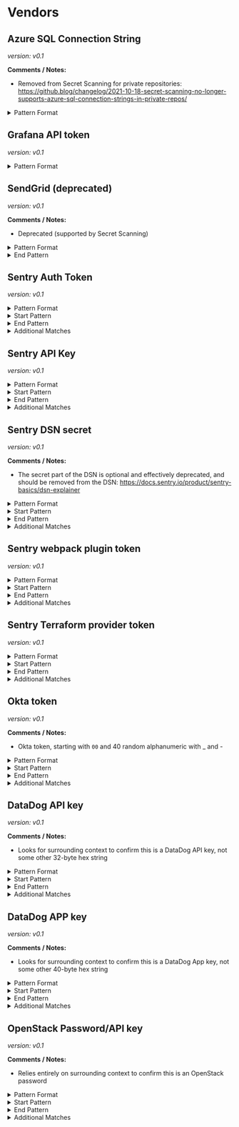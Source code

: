 <!-- WARNING: This README is generated automatically
-->

<!-- markdownlint-disable no-inline-html -->

# Vendors

## Azure SQL Connection String



_version: v0.1_

**Comments / Notes:**


- Removed from Secret Scanning for private repositories: https://github.blog/changelog/2021-10-18-secret-scanning-no-longer-supports-azure-sql-connection-strings-in-private-repos/
  

<details>
<summary>Pattern Format</summary>

```regex
(?i)[a-z][a-z0-9-]+\.database(?:\.secure)?\.(?:(?:windows|usgovcloudapi)\.net|chinacloudapi\.cn|cloudapi\.de)
```

</details>



## Grafana API token



_version: v0.1_



<details>
<summary>Pattern Format</summary>

```regex
eyJrIjoi[A-Za-z0-9_=-]{42}
```

</details>



## SendGrid (deprecated)



_version: v0.1_

**Comments / Notes:**


- Deprecated (supported by Secret Scanning)
  

<details>
<summary>Pattern Format</summary>

```regex
SG\.[a-zA-Z0-9-]{5,}\.[a-zA-Z0-9-]{5,}
```

</details>

<details>
<summary>End Pattern</summary>

```regex
\z|[^a-zA-Z0-9-]
```

</details>

## Sentry Auth Token



_version: v0.1_



<details>
<summary>Pattern Format</summary>

```regex
[a-fA-F0-9]{64}
```

</details>

<details>
<summary>Start Pattern</summary>

```regex
(?:\A|[\r\n])(?:\[auth\][^[]*\ntoken=|(?:export )?SENTRY_AUTH_TOKEN=|sentry-cli [^\r\n]*--auth-token |auth\.token=)
```

</details><details>
<summary>End Pattern</summary>

```regex
\z|\s
```

</details>

<details>
<summary>Additional Matches</summary>

Add these additional matches to the [Secret Scanning Custom Pattern](https://docs.github.com/en/enterprise-cloud@latest/code-security/secret-scanning/defining-custom-patterns-for-secret-scanning#example-of-a-custom-pattern-specified-using-additional-requirements).



- Match:

  ```regex
  \d\D|\D\d
  ```

</details>

## Sentry API Key



_version: v0.1_



<details>
<summary>Pattern Format</summary>

```regex
[a-fA-F0-9]{32}
```

</details>

<details>
<summary>Start Pattern</summary>

```regex
(?:\A|[\r\n])(?:\[auth\][^[]*\napi_key=|(?:export )?SENTRY_API_KEY=|sentry-cli [^\r\n]*--api-key |auth\.api_key=)
```

</details><details>
<summary>End Pattern</summary>

```regex
\z|\s
```

</details>

<details>
<summary>Additional Matches</summary>

Add these additional matches to the [Secret Scanning Custom Pattern](https://docs.github.com/en/enterprise-cloud@latest/code-security/secret-scanning/defining-custom-patterns-for-secret-scanning#example-of-a-custom-pattern-specified-using-additional-requirements).



- Match:

  ```regex
  \d\D|\D\d
  ```

</details>

## Sentry DSN secret



_version: v0.1_

**Comments / Notes:**


- The secret part of the DSN is optional and effectively deprecated, and should be removed from the DSN: https://docs.sentry.io/product/sentry-basics/dsn-explainer
  

<details>
<summary>Pattern Format</summary>

```regex
[a-fA-F0-9]{32}
```

</details>

<details>
<summary>Start Pattern</summary>

```regex
https://[a-fA-F0-9]{32}:
```

</details><details>
<summary>End Pattern</summary>

```regex
@([a-z0-9-.]+\.)?sentry\.io(?:/[^?#]*)?/\d+
```

</details>

<details>
<summary>Additional Matches</summary>

Add these additional matches to the [Secret Scanning Custom Pattern](https://docs.github.com/en/enterprise-cloud@latest/code-security/secret-scanning/defining-custom-patterns-for-secret-scanning#example-of-a-custom-pattern-specified-using-additional-requirements).



- Match:

  ```regex
  \d\D|\D\d
  ```

</details>

## Sentry webpack plugin token



_version: v0.1_



<details>
<summary>Pattern Format</summary>

```regex
(?:[a-fA-F0-9]{32}|[a-fA-F0-9]{64})
```

</details>

<details>
<summary>Start Pattern</summary>

```regex
new SentryPlugin\(\s*\{[^}]*[,\n \t]apiKey:\s*['"]
```

</details><details>
<summary>End Pattern</summary>

```regex
['"]
```

</details>

<details>
<summary>Additional Matches</summary>

Add these additional matches to the [Secret Scanning Custom Pattern](https://docs.github.com/en/enterprise-cloud@latest/code-security/secret-scanning/defining-custom-patterns-for-secret-scanning#example-of-a-custom-pattern-specified-using-additional-requirements).



- Match:

  ```regex
  \d\D|\D\d
  ```

</details>

## Sentry Terraform provider token



_version: v0.1_



<details>
<summary>Pattern Format</summary>

```regex
[a-fA-F0-9]{64}
```

</details>

<details>
<summary>Start Pattern</summary>

```regex
(?:\A|[\r\n])provider "sentry" {[^}]*[\n \t]token\s*=\s*['"]
```

</details><details>
<summary>End Pattern</summary>

```regex
['"]
```

</details>

<details>
<summary>Additional Matches</summary>

Add these additional matches to the [Secret Scanning Custom Pattern](https://docs.github.com/en/enterprise-cloud@latest/code-security/secret-scanning/defining-custom-patterns-for-secret-scanning#example-of-a-custom-pattern-specified-using-additional-requirements).



- Match:

  ```regex
  \d\D|\D\d
  ```

</details>

## Okta token



_version: v0.1_

**Comments / Notes:**


- Okta token, starting with `00` and 40 random alphanumeric with _ and -
  

<details>
<summary>Pattern Format</summary>

```regex
(0{2}[0-9A-Za-z_-]{40})
```

</details>

<details>
<summary>Start Pattern</summary>

```regex
(\A|[^0-9A-Za-z_+/-])
```

</details><details>
<summary>End Pattern</summary>

```regex
(\z|[^0-9A-Za-z_+/=-])
```

</details>

<details>
<summary>Additional Matches</summary>

Add these additional matches to the [Secret Scanning Custom Pattern](https://docs.github.com/en/enterprise-cloud@latest/code-security/secret-scanning/defining-custom-patterns-for-secret-scanning#example-of-a-custom-pattern-specified-using-additional-requirements).


- Not Match:

  ```regex
  [0-9A-Fa-f-]{30}
  ```
- Not Match:

  ```regex
  [a-zA-Z_-]{30}
  ```
- Not Match:

  ```regex
  ^\d+(\.\d+)?e[+-]?\d+$
  ```
- Not Match:

  ```regex
  [\d_]{30}
  ```

</details>

## DataDog API key



_version: v0.1_

**Comments / Notes:**


- Looks for surrounding context to confirm this is a DataDog API key, not some other 32-byte hex string
  

<details>
<summary>Pattern Format</summary>

```regex
[a-f0-9]{32}
```

</details>

<details>
<summary>Start Pattern</summary>

```regex
(\A|\b)(((?i)(DD|DATADOG)_API_KEY)['"]?\s*(value)?[=:,]\s*['"]?|new DataDogWinston\({[^}]*apiKey:\s*'|terraformer import datadog [^\n]*--api-key=|provider "datadog" {[^}]*api_key\s*=\s*")
```

</details><details>
<summary>End Pattern</summary>

```regex
\z|\b
```

</details>

<details>
<summary>Additional Matches</summary>

Add these additional matches to the [Secret Scanning Custom Pattern](https://docs.github.com/en/enterprise-cloud@latest/code-security/secret-scanning/defining-custom-patterns-for-secret-scanning#example-of-a-custom-pattern-specified-using-additional-requirements).


- Not Match:

  ```regex
  ^0+$
  ```
- Not Match:

  ```regex
  ^1+$
  ```
- Not Match:

  ```regex
  ^ef8d5de700e7989468166c40fc8a0ccd$
  ```
- Not Match:

  ```regex
  ^(a0b1c2d3e4f5a6b7c8d9e0f1a2b3c4d5|1234567890abcdef1234567890abcdef)$
  ```

</details>

## DataDog APP key



_version: v0.1_

**Comments / Notes:**


- Looks for surrounding context to confirm this is a DataDog App key, not some other 40-byte hex string
  

<details>
<summary>Pattern Format</summary>

```regex
[a-f0-9]{40}
```

</details>

<details>
<summary>Start Pattern</summary>

```regex
(\A|\b)(((?i)(DD|DATADOG)_APP(LICATION)?_KEY)['"]?\s*(value)?[=:,]\s*['"]?|new DataDogWinston\({[^}]*apiKey:\s*'|terraformer import datadog [^\n]*--api-key=|provider "datadog" {[^}]*api_key\s*=\s*")
```

</details><details>
<summary>End Pattern</summary>

```regex
\z|\b
```

</details>

<details>
<summary>Additional Matches</summary>

Add these additional matches to the [Secret Scanning Custom Pattern](https://docs.github.com/en/enterprise-cloud@latest/code-security/secret-scanning/defining-custom-patterns-for-secret-scanning#example-of-a-custom-pattern-specified-using-additional-requirements).


- Not Match:

  ```regex
  ^0+$
  ```
- Not Match:

  ```regex
  ^1+$
  ```
- Not Match:

  ```regex
  a0b1c2d3e4f5a6b7c8d9e0f1a2b3c4d5e6f7a8b9
  ```

</details>

## OpenStack Password/API key



_version: v0.1_

**Comments / Notes:**


- Relies entirely on surrounding context to confirm this is an OpenStack password
  

<details>
<summary>Pattern Format</summary>

```regex
[^'",\r\n\x00-\x08]+
```

</details>

<details>
<summary>Start Pattern</summary>

```regex
(?i)OPEN_?STACK_(PASSWORD|API_?KEY)[_A-Z]*[:=]\s*['"]?
```

</details><details>
<summary>End Pattern</summary>

```regex
['"\r\n,]|\z
```

</details>

<details>
<summary>Additional Matches</summary>

Add these additional matches to the [Secret Scanning Custom Pattern](https://docs.github.com/en/enterprise-cloud@latest/code-security/secret-scanning/defining-custom-patterns-for-secret-scanning#example-of-a-custom-pattern-specified-using-additional-requirements).


- Not Match:

  ```regex
  ^(ENV|[a-z_]+)\[$
  ```
- Not Match:

  ```regex
  ^<%=.*%>$
  ```
- Not Match:

  ```regex
  ^([a-z_]+\.api_?key|self\.[a-z_]+|os\.environ\.get\()$
  ```
- Not Match:

  ```regex
  ^(\$\{?[A-Z]+\}?|<password>)$
  ```
- Not Match:

  ```regex
  ^(@?[a-z_]+\[:.*\]|@[a-z_]+)$
  ```

</details>